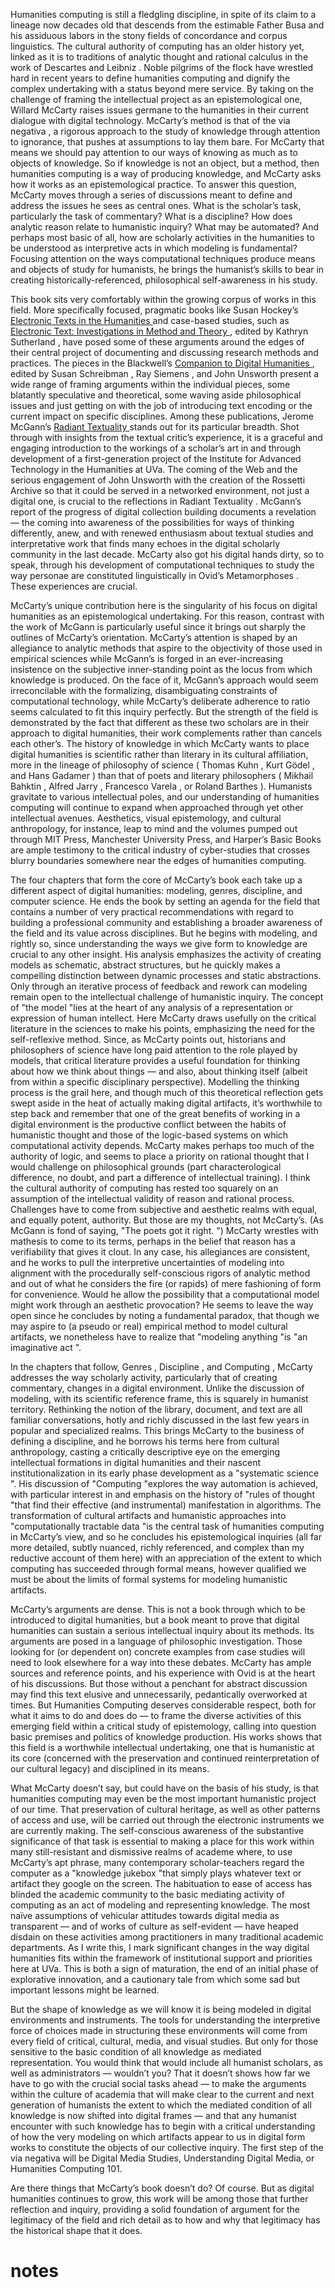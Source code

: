 
Humanities computing is still a fledgling discipline, in spite of its claim to a lineage now decades old that descends from the estimable Father Busa and his assiduous labors in the stony fields of concordance and corpus linguistics. The cultural authority of computing has an older history yet, linked as it is to traditions of analytic thought and rational calculus in the work of Descartes and Leibniz . Noble pilgrims of the flock have wrestled hard in recent years to define humanities computing and dignify the complex undertaking with a status beyond mere service. By taking on the challenge of framing the intellectual project as an epistemological one, Willard McCarty raises issues germane to the humanities in their current dialogue with digital technology. McCarty’s method is that of the via negativa , a rigorous approach to the study of knowledge through attention to ignorance, that pushes at assumptions to lay them bare. For McCarty that means we should pay attention to our ways of knowing as much as to objects of knowledge. So if knowledge is not an object, but a method, then humanities computing is a way of producing knowledge, and McCarty asks how it works as an epistemological practice. To answer this question, McCarty moves through a series of discussions meant to define and address the issues he sees as central ones. What is the scholar’s task, particularly the task of commentary? What is a discipline? How does analytic reason relate to humanistic inquiry? What may be automated? And perhaps most basic of all, how are scholarly activities in the humanities to be understood as interpretive acts in which modeling is fundamental? Focusing attention on the ways computational techniques produce means and objects of study for humanists, he brings the humanist’s skills to bear in creating historically-referenced, philosophical self-awareness in his study. 

This book sits very comfortably within the growing corpus of works in this field. More specifically focused, pragmatic books like Susan Hockey’s [Electronic Texts in the Humanities ](#hockey2000)and case-based studies, such as [Electronic Text: Investigations in Method and Theory ](#sutherland1997), edited by Kathryn Sutherland , have posed some of these arguments around the edges of their central project of documenting and discussing research methods and practices. The pieces in the Blackwell’s [Companion to Digital Humanities ](#schreibman2004), edited by Susan Schreibman , Ray Siemens , and John Unsworth present a wide range of framing arguments within the individual pieces, some blatantly speculative and theoretical, some waving aside philosophical issues and just getting on with the job of introducing text encoding or the current impact on specific disciplines. Among these publications, Jerome McGann’s [Radiant Textuality ](#mcgann2001)stands out for its particular breadth. Shot through with insights from the textual critic’s experience, it is a graceful and engaging introduction to the workings of a scholar’s art in and through development of a first-generation project of the Institute for Advanced Technology in the Humanities at UVa. The coming of the Web and the serious engagement of John Unsworth with the creation of the Rossetti Archive so that it could be served in a networked environment, not just a digital one, is crucial to the reflections in Radiant Textuality . McGann’s report of the progress of digital collection building documents a revelation — the coming into awareness of the possibilities for ways of thinking differently, anew, and with renewed enthusiasm about textual studies and interpretative work that finds many echoes in the digital scholarly community in the last decade. McCarty also got his digital hands dirty, so to speak, through his development of computational techniques to study the way personae are constituted linguistically in Ovid’s Metamorphoses . These experiences are crucial. 

McCarty’s unique contribution here is the singularity of his focus on digital humanities as an epistemological undertaking. For this reason, contrast with the work of McGann is particularly useful since it brings out sharply the outlines of McCarty’s orientation. McCarty’s attention is shaped by an allegiance to analytic methods that aspire to the objectivity of those used in empirical sciences while McGann’s is forged in an ever-increasing insistence on the subjective inner-standing point as the locus from which knowledge is produced. On the face of it, McGann’s approach would seem irreconcilable with the formalizing, disambiguating constraints of computational technology, while McCarty’s deliberate adherence to ratio seems calculated to fit this inquiry perfectly. But the strength of the field is demonstrated by the fact that different as these two scholars are in their approach to digital humanities, their work complements rather than cancels each other’s. The history of knowledge in which McCarty wants to place digital humanities is scientific rather than literary in its cultural affiliation, more in the lineage of philosophy of science ( Thomas Kuhn , Kurt Gödel , and Hans Gadamer ) than that of poets and literary philosophers ( Mikhail Bahktin , Alfred Jarry , Francesco Varela , or Roland Barthes ). Humanists gravitate to various intellectual poles, and our understanding of humanities computing will continue to expand when approached through yet other intellectual avenues. Aesthetics, visual epistemology, and cultural anthropology, for instance, leap to mind and the volumes pumped out through MIT Press, Manchester University Press, and Harper’s Basic Books are ample testimony to the critical industry of cyber-studies that crosses blurry boundaries somewhere near the edges of humanities computing. 

The four chapters that form the core of McCarty’s book each take up a different aspect of digital humanities: modeling, genres, discipline, and computer science. He ends the book by setting an agenda for the field that contains a number of very practical recommendations with regard to building a professional community and establishing a broader awareness of the field and its value across disciplines. But he begins with modeling, and rightly so, since understanding the ways we give form to knowledge are crucial to any other insight. His analysis emphasizes the activity of creating models as schematic, abstract structures, but he quickly makes a compelling distinction between dynamic processes and static abstractions. Only through an iterative process of feedback and rework can modeling remain open to the intellectual challenge of humanistic inquiry. The concept of "the model "lies at the heart of any analysis of a representation or expression of human intellect. Here McCarty draws usefully on the critical literature in the sciences to make his points, emphasizing the need for the self-reflexive method. Since, as McCarty points out, historians and philosophers of science have long paid attention to the role played by models, that critical literature provides a useful foundation for thinking about how we think about things — and also, about thinking itself (albeit from within a specific disciplinary perspective). Modelling the thinking process is the grail here, and though much of this theoretical reflection gets swept aside in the heat of actually making digital artifacts, it’s worthwhile to step back and remember that one of the great benefits of working in a digital environment is the productive conflict between the habits of humanistic thought and those of the logic-based systems on which computational activity depends. McCarty makes perhaps too much of the authority of logic, and seems to place a priority on rational thought that I would challenge on philosophical grounds (part characterological difference, no doubt, and part a difference of intellectual training). I think the cultural authority of computing has rested too squarely on an assumption of the intellectual validity of reason and rational process. Challenges have to come from subjective and aesthetic realms with equal, and equally potent, authority. But those are my thoughts, not McCarty’s. (As McGann is fond of saying, "The poets got it right. ") McCarty wrestles with mathesis to come to its terms, perhaps in the belief that reason has a verifiability that gives it clout. In any case, his allegiances are consistent, and he works to pull the interpretive uncertainties of modeling into alignment with the procedurally self-conscious rigors of analytic method and out of what he considers the fire (or rapids) of mere fashioning of form for convenience. Would he allow the possibility that a computational model might work through an aesthetic provocation? He seems to leave the way open since he concludes by noting a fundamental paradox, that though we may aspire to (a pseudo or real) empirical method to model cultural artifacts, we nonetheless have to realize that "modeling anything "is "an imaginative act ". 

In the chapters that follow, Genres , Discipline , and Computing , McCarty addresses the way scholarly activity, particularly that of creating commentary, changes in a digital environment. Unlike the discussion of modeling, with its scientific reference frame, this is squarely in humanist territory. Rethinking the notion of the library, document, and text are all familiar conversations, hotly and richly discussed in the last few years in popular and specialized realms. This brings McCarty to the business of defining a discipline, and he borrows his terms here from cultural anthropology, casting a critically descriptive eye on the emerging intellectual formations in digital humanities and their nascent institutionalization in its early phase development as a "systematic science ". His discussion of "Computing "explores the way automation is achieved, with particular interest in and emphasis on the history of "rules of thought "that find their effective (and instrumental) manifestation in algorithms. The transformation of cultural artifacts and humanistic approaches into "computationally tractable data "is the central task of humanities computing in McCarty’s view, and so he concludes his epistemological inquiries (all far more detailed, subtly nuanced, richly referenced, and complex than my reductive account of them here) with an appreciation of the extent to which computing has succeeded through formal means, however qualified we must be about the limits of formal systems for modeling humanistic artifacts. 

McCarty’s arguments are dense. This is not a book through which to be introduced to digital humanities, but a book meant to prove that digital humanities can sustain a serious intellectual inquiry about its methods. Its arguments are posed in a language of philosophic investigation. Those looking for (or dependent on) concrete examples from case studies will need to look elsewhere for a way into these debates. McCarty has ample sources and reference points, and his experience with Ovid is at the heart of his discussions. But those without a penchant for abstract discussion may find this text elusive and unnecessarily, pedantically overworked at times. But Humanities Computing deserves considerable respect, both for what it aims to do and does do — to frame the diverse activities of this emerging field within a critical study of epistemology, calling into question basic premises and politics of knowledge production. His works shows that this field is a worthwhile intellectual undertaking, one that is humanistic at its core (concerned with the preservation and continued reinterpretation of our cultural legacy) and disciplined in its means. 

What McCarty doesn’t say, but could have on the basis of his study, is that humanities computing may even be the most important humanistic project of our time. That preservation of cultural heritage, as well as other patterns of access and use, will be carried out through the electronic instruments we are currently making. The self-conscious awareness of the substantive significance of that task is essential to making a place for this work within many still-resistant and dismissive realms of academe where, to use McCarty’s apt phrase, many contemporary scholar-teachers regard the computer as a "knowledge jukebox "that simply plays whatever text or artifact they google on the screen. The habituation to ease of access has blinded the academic community to the basic mediating activity of computing as an act of modeling and representing knowledge. The most naïve assumptions of vehicular attitudes towards digital media as transparent — and of works of culture as self-evident — have heaped disdain on these activities among practitioners in many traditional academic departments. As I write this, I mark significant changes in the way digital humanities fits within the framework of institutional support and priorities here at UVa. This is both a sign of maturation, the end of an initial phase of explorative innovation, and a cautionary tale from which some sad but important lessons might be learned. 

But the shape of knowledge as we will know it is being modeled in digital environments and instruments. The tools for understanding the interpretive force of choices made in structuring these environments will come from every field of critical, cultural, media, and visual studies. But only for those sensitive to the basic condition of all knowledge as mediated representation. You would think that would include all humanist scholars, as well as administrators — wouldn’t you? That it doesn’t shows how far we have to go with the crucial social tasks ahead — to make the arguments within the culture of academia that will make clear to the current and next generation of humanists the extent to which the mediated condition of all knowledge is now shifted into digital frames — and that any humanist encounter with such knowledge has to begin with a critical understanding of how the very modeling on which artifacts appear to us in digital form works to constitute the objects of our collective inquiry. The first step of the via negativa will be Digital Media Studies, Understanding Digital Media, or Humanities Computing 101. 

Are there things that McCarty’s book doesn’t do? Of course. But as digital humanities continues to grow, this work will be among those that further reflection and inquiry, providing a solid foundation of argument for the legitimacy of the field and rich detail as to how and why that legitimacy has the historical shape that it does. 


# notes
